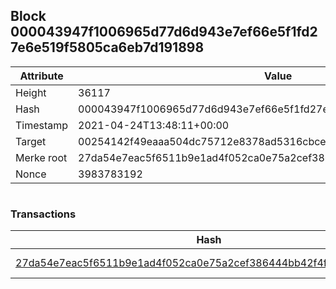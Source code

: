 ## Block 000043947f1006965d77d6d943e7ef66e5f1fd27e6e519f5805ca6eb7d191898

Attribute | Value
--- | ---
Height | 36117
Hash | 000043947f1006965d77d6d943e7ef66e5f1fd27e6e519f5805ca6eb7d191898
Timestamp | 2021-04-24T13:48:11+00:00
Target | 00254142f49eaaa504dc75712e8378ad5316cbcead634704b3734b6271167cc4
Merke root | 27da54e7eac5f6511b9e1ad4f052ca0e75a2cef386444bb42f4f641bcc732c39
Nonce | 3983783192

```

```

### Transactions

Hash | Amount
--- | ---
[27da54e7eac5f6511b9e1ad4f052ca0e75a2cef386444bb42f4f641bcc732c39](27da54e7eac5f6511b9e1ad4f052ca0e75a2cef386444bb42f4f641bcc732c39.md) | 10.00000000 SKEPTI 

